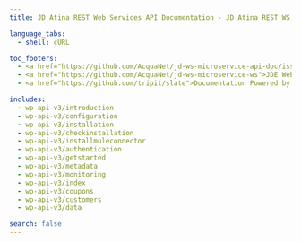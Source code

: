 ```yaml
---
title: JD Atina REST Web Services API Documentation - JD Atina REST WS API v3

language_tabs:
  - shell: cURL

toc_footers:
  - <a href="https://github.com/AcquaNet/jd-ws-microservice-api-doc/issues?labels=bug&amp;page=1&amp;state=open">REST API Issues</a>
  - <a href="https://github.com/AcquaNet/jd-ws-microservice-ws">JDE Web Services Repository</a>
  - <a href="https://github.com/tripit/slate">Documentation Powered by Slate</a>

includes:
  - wp-api-v3/introduction
  - wp-api-v3/configuration    
  - wp-api-v3/installation 
  - wp-api-v3/checkinstallation
  - wp-api-v3/installmuleconnector  
  - wp-api-v3/authentication
  - wp-api-v3/getstarted  
  - wp-api-v3/metadata
  - wp-api-v3/monitoring
  - wp-api-v3/index
  - wp-api-v3/coupons
  - wp-api-v3/customers
  - wp-api-v3/data

search: false
---
```

